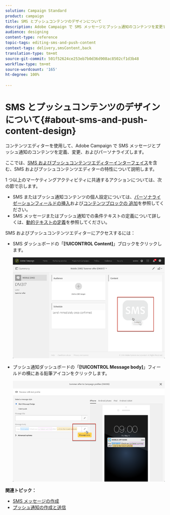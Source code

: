 ```yaml
---
solution: Campaign Standard
product: campaign
title: SMS とプッシュコンテンツのデザインについて
description: Adobe Campaign で SMS メッセージとプッシュ通知のコンテンツを変更するために使用されるエディターについて説明します。
audience: designing
content-type: reference
topic-tags: editing-sms-and-push-content
context-tags: delivery,smsContent,back
translation-type: tm+mt
source-git-commit: 501f52624ce253eb7b0d36d908ac8502cf1d3b48
workflow-type: tm+mt
source-wordcount: '165'
ht-degree: 100%

---
```



# SMS とプッシュコンテンツのデザインについて{#about-sms-and-push-content-design}

コンテンツエディターを使用して、Adobe Campaign で SMS メッセージとプッシュ通知のコンテンツを定義、変更、およびパーソナライズします。

ここでは、[SMS およびプッシュコンテンツエディターインターフェイス](../../channels/using/sms-and-push-content-editor-interface.md)を含む、SMS およびプッシュコンテンツエディターの特性について説明します。

1 つ以上のマーケティングアクティビティに共通するアクションについては、次の節で示します。

* SMS またはプッシュ通知コンテンツの個人設定については、[パーソナライゼーションフィールドの挿入](../../designing/using/personalization.md#inserting-a-personalization-field)および[コンテンツブロックの 追加](../../designing/using/personalization.md#adding-a-content-block)を参照してください。
* SMS メッセージまたはプッシュ通知での条件テキストの定義について詳しくは、[動的テキストの定義](../../channels/using/defining-dynamic-text.md)を参照してください。

SMS およびプッシュコンテンツエディターにアクセスするには：

* SMS ダッシュボードの「**[!UICONTROL Content]**」ブロックをクリックします。

   ![](assets/des_sms_content.png)

* プッシュ通知ダッシュボードの「**[!UICONTROL Message body]**」フィールドの横にある鉛筆アイコンをクリックします。

   ![](assets/des_push_body.png)

**関連トピック：**

* [SMS メッセージの作成](../../channels/using/creating-an-sms-message.md)
* [プッシュ通知の作成と送信](../../channels/using/preparing-and-sending-a-push-notification.md)

